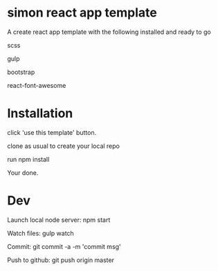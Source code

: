 # simon react app template

A create react app template with the following installed and ready to go

scss

gulp

bootstrap

react-font-awesome


# Installation

click 'use this template' button.

clone as usual to create your local repo

run npm install

Your done.

# Dev

Launch local node server: npm start

Watch files: gulp watch

Commit: git commit -a -m 'commit msg'

Push to github: git push origin master
